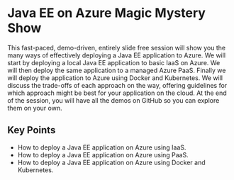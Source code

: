 # Java EE on Azure Magic Mystery Show

This fast-paced, demo-driven, entirely slide free session will show you the many ways of effectively deploying a Java EE application to Azure. We will start by deploying a local Java EE application to basic IaaS on Azure. We will then deploy the same application to a managed Azure PaaS. Finally we will deploy the application to Azure using Docker and Kubernetes. We will discuss the trade-offs of each approach on the way, offering guidelines for which approach might be best for your application on the cloud. At the end of the session, you will have all the demos on GitHub so you can explore them on your own.

## Key Points
* How to deploy a Java EE application on Azure using IaaS.
* How to deploy a Java EE application on Azure using PaaS.
* How to deploy a Java EE application on Azure using Docker and Kubernetes.
